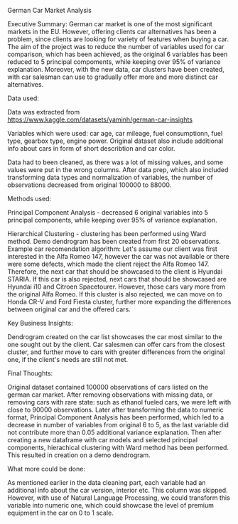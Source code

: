 German Car Market Analysis

Executive Summary:
German car market is one of the most significant markets in the EU. However, offering clients car alternatives has been a problem, since
clients are looking for variety of features when buying a car. The aim of the project was to reduce the number of variables used for car
comparison, which has been achieved, as the original 6 variables has been reduced to 5 principal compoments, while keeping over 95% of variance
explanation. Moreover, with the new data, car clusters have been created, with car salesman can use to gradually offer more and more distinct 
car alternatives.

Data used:

Data was extracted from https://www.kaggle.com/datasets/yaminh/german-car-insights

Variables which were used: car age, car mileage, fuel consumptionn, fuel type, gearbox type, engine power. Original dataset also include
additional info about cars in form of short describtion and car color.

Data had to been cleaned, as there was a lot of missing values, and some values were put in the wrong columns. After data prep, which also
included transforming data types and normalization of variables, the number of observations decreased from original 100000 to 88000.

Methods used:

Principal Component Analysis - decreased 6 original variables into 5 principal components, while keeping over 95% of variance explanation.

Hierarchical Clustering - clustering has been performed using Ward method. Demo dendrogram has been created from first 20 observations. 
Example car recomendation algorithm: Let's assume our client was first interested in the Alfa Romeo 147, however the car was not available 
or there were some defects, which made the client reject the Alfa Romeo 147. Therefore, the next car that should be showcased to the client 
is Hyundai STARIA. If this car is also rejected, next cars that should be showcased are Hyundai i10 and Citroen Spacetourer. However, 
those cars vary more from the original Alfa Romeo. If this cluster is also rejected, we can move on to Honda CR-V and Ford Fiesta 
cluster, further more expanding the differences between original car and the offered cars.

Key Business Insights:

Dendrogram created on the car list showcases the car most similar to the one sought out by the client. Car salesmen can offer cars from the 
closest cluster, and further move to cars with greater differences from the original one, if the client's needs are still not met.

Final Thoughts:

Original dataset contained 100000 observations of cars listed on the german car market. After removing observations with missing data, 
or removing cars with rare state: such as ethanol fueled cars, we were left with close to 90000 observations. Later after transforming 
the data to numeric format, Principal Component Analysis has been performed, which led to a decrease in number of variables from original 
6 to 5, as the last variable did not contribute more than 0.05 additional variance explanation. Then after creating a new dataframe with 
car models and selected principal components, hierachical clustering with Ward method has been performed. This resulted in creation on a 
demo dendrogram.

What more could be done:

As mentioned earlier in the data cleaning part, each variable had an additional info about the car version, interior etc. 
This column was skipped. However, with use of Natural Language Processing, we could transform this variable into numeric one, 
which could showcase the level of premium equipment in the car on 0 to 1 scale.



